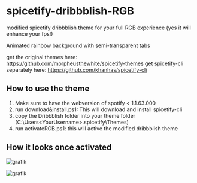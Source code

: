 # spicetify-dribbblish-RGB
modified spicetify dribbblish theme for your full RGB experience (yes it will enhance your fps!)

Animated rainbow background with semi-transparent tabs

get the original themes here: https://github.com/morpheusthewhite/spicetify-themes
get spicetify-cli separately here: https://github.com/khanhas/spicetify-cli

## How to use the theme
1. Make sure to have the webversion of spotify < 1.1.63.000
2. run download&install.ps1: This will download and install spicetify-cli
3. copy the Dribbblish folder into your theme folder (C:\Users\<YourUsername>\.spicetify\Themes)
4. run activateRGB.ps1: this will active the modified dribbblish theme

## How it looks once activated

![grafik](https://user-images.githubusercontent.com/39482662/125764751-e5a70799-6025-4628-b7eb-4cf112282df8.png)

![grafik](https://user-images.githubusercontent.com/39482662/125765108-39c67ccd-45d6-447b-ae54-e6449fd12863.png)


